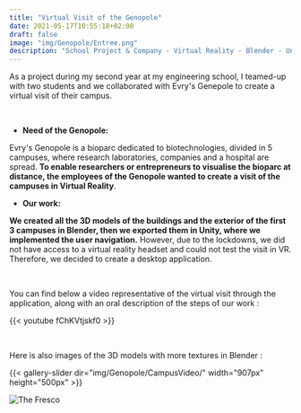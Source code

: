 ```yaml
---
title: "Virtual Visit of the Genopole"
date: 2021-05-17T10:55:18+02:00
draft: false
image: "img/Genopole/Entree.png"
description: "School Project & Company - Virtual Reality - Blender - Unity"
---
```


As a project during my second year at my engineering school, I teamed-up with two students and we collaborated with Evry's Genepole to create a virtual visit of their campus.

&nbsp;

- **Need of the Genopole:**

Evry's Genopole is a bioparc dedicated to biotechnologies, divided in 5 campuses, where research laboratories, companies and a hospital are spread.
**To enable researchers or entrepreneurs to visualise the bioparc at distance, the employees of the Genopole wanted to create a visit of the campuses in Virtual Reality**. 

- **Our work:**

**We created all the 3D models of the buildings and the exterior of the first 3 campuses in Blender, then we exported them in Unity, where we implemented the user navigation.**
However, due to the lockdowns, we did not have access to a virtual reality headset and could not test the visit in VR. Therefore, we decided to create a desktop application.

&nbsp;


You can find below a video representative of the virtual visit through the application, along with an oral description of the steps of our work :

{{< youtube fChKVtjskf0 >}}    

&nbsp;

Here is also images of the 3D models with more textures in Blender :

{{< gallery-slider dir="img/Genopole/CampusVideo/" width="907px" height="500px" >}}


![The Fresco](https://ceici92.github.io/CeciliasPortofolio/img/Genopole/AutresCampus/1SVGVueGenerale.png)
